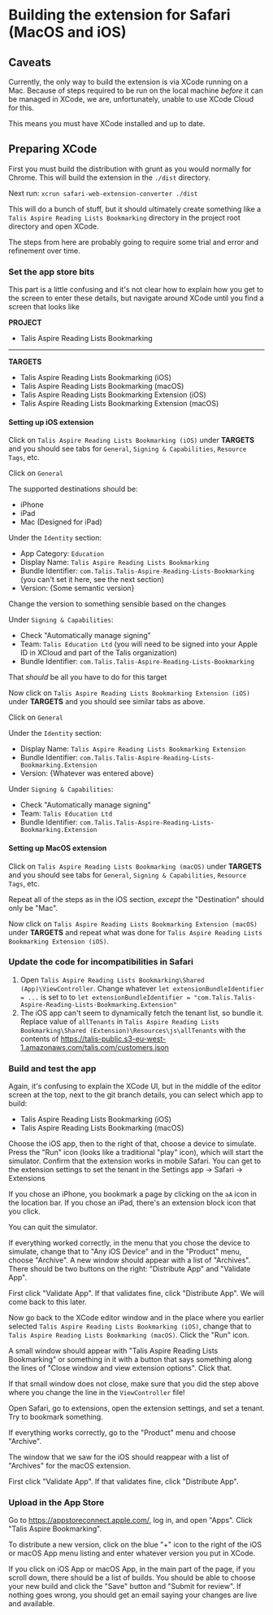 # Building the extension for Safari (MacOS and iOS)
## Caveats
Currently, the only way to build the extension is via XCode running on a Mac. Because of steps 
required to be run on the local machine *before* it can be managed in XCode, we are, unfortunately,
unable to use XCode Cloud for this.

This means you must have XCode installed and up to date.

## Preparing XCode
First you must build the distribution with grunt as you would normally for Chrome. This will build 
the extension in the `./dist` directory.

Next run:
`xcrun safari-web-extension-converter ./dist`

This will do a bunch of stuff, but it should ultimately create something like a 
`Talis Aspire Reading Lists Bookmarking` directory in the project root directory and open XCode.

The steps from here are probably going to require some trial and error and refinement over time.

### Set the app store bits
This part is a little confusing and it's not clear how to explain how you get to the screen to enter 
these details, but navigate around XCode until you find a screen that looks like

**PROJECT**
- Talis Aspire Reading Lists Bookmarking
---
**TARGETS**
- Talis Aspire Reading Lists Bookmarking (iOS)
- Talis Aspire Reading Lists Bookmarking (macOS)
- Talis Aspire Reading Lists Bookmarking Extension (iOS)
- Talis Aspire Reading Lists Bookmarking Extension (macOS)

#### Setting up iOS extension
Click on `Talis Aspire Reading Lists Bookmarking (iOS)` under **TARGETS** and you should see tabs 
for `General`, `Signing & Capabilities`, `Resource Tags`, etc.

Click on `General`

The supported destinations should be:
- iPhone
- iPad
- Mac (Designed for iPad)

Under the `Identity` section:
- App Category: `Education`
- Display Name: `Talis Aspire Reading Lists Bookmarking`
- Bundle Identifier: `com.Talis.Talis-Aspire-Reading-Lists-Bookmarking` (you can't set it here, see 
the next section)
- Version: {Some semantic version}

Change the version to something sensible based on the changes

Under `Signing & Capabilities`:
- Check "Automatically manage signing"
- Team: `Talis Education Ltd` (you will need to be signed into your Apple ID in XCloud and part of 
the Talis organization)
- Bundle Identifier: `com.Talis.Talis-Aspire-Reading-Lists-Bookmarking`

That *should* be all you have to do for this target  

Now click on `Talis Aspire Reading Lists Bookmarking Extension (iOS)` under **TARGETS** and you should 
see similar tabs as above.

Click on `General`

Under the `Identity` section:
- Display Name: `Talis Aspire Reading Lists Bookmarking Extension`
- Bundle Identifier: `com.Talis.Talis-Aspire-Reading-Lists-Bookmarking.Extension`
- Version: {Whatever was entered above}

Under `Signing & Capabilities`:
- Check "Automatically manage signing"
- Team: `Talis Education Ltd`
- Bundle Identifier: `com.Talis.Talis-Aspire-Reading-Lists-Bookmarking.Extension`

#### Setting up MacOS extension
Click on `Talis Aspire Reading Lists Bookmarking (macOS)` under **TARGETS** and you should see tabs 
for `General`, `Signing & Capabilities`, `Resource Tags`, etc.

Repeat all of the steps as in the iOS section, _except_ the "Destination" should only be "Mac".

Now click on `Talis Aspire Reading Lists Bookmarking Extension (macOS)` under **TARGETS** and repeat 
what was done for `Talis Aspire Reading Lists Bookmarking Extension (iOS)`.

### Update the code for incompatibilities in Safari
1. Open `Talis Aspire Reading Lists Bookmarking\Shared (App)\ViewController`. Change whatever 
`let extensionBundleIdentifier = ...` is set to to
`let extensionBundleIdentifier = "com.Talis.Talis-Aspire-Reading-Lists-Bookmarking.Extension"`
2. The iOS app can't seem to dynamically fetch the tenant list, so bundle it. Replace value of 
`allTenants` in `Talis Aspire Reading Lists Bookmarking\Shared (Extension)\Resources\js\allTenants` 
with the contents of https://talis-public.s3-eu-west-1.amazonaws.com/talis.com/customers.json

### Build and test the app
Again, it's confusing to explain the XCode UI, but in the middle of the editor screen at the top, 
next to the git branch details, you can select which app to build:
- Talis Aspire Reading Lists Bookmarking (iOS)
- Talis Aspire Reading Lists Bookmarking (macOS)

Choose the iOS app, then to the right of that, choose a device to simulate. Press the "Run" icon 
(looks like a traditional "play" icon), which will start the simulator. Confirm that the extension 
works in mobile Safari. You can get to the extension settings to set the tenant in the 
Settings app -> Safari -> Extensions

If you chose an iPhone, you bookmark a page by clicking on the `aA` icon in the location bar. If you 
chose an iPad, there's an extension block icon that you click.

You can quit the simulator.

If everything worked correctly, in the menu that you chose the device to simulate, change that to 
"Any iOS Device" and in the "Product" menu, choose "Archive". A new window should appear with a list 
of "Archives". There should be two buttons on the right: "Distribute App" and "Validate App".

First click "Validate App". If that validates fine, click "Distribute App". We will come back to 
this later.

Now go back to the XCode editor window and in the place where you earlier selected 
`Talis Aspire Reading Lists Bookmarking (iOS)`, change that to 
`Talis Aspire Reading Lists Bookmarking (macOS)`. Click the "Run" icon.

A small window should appear with "Talis Aspire Reading Lists Bookmarking" or something in it 
with a button that says something along the lines of "Close window and view extension options". Click that.

If that small window does not close, make sure that you did the step above where you change the line 
in the `ViewController` file!

Open Safari, go to extensions, open the extension settings, and set a tenant. Try to bookmark something.

If everything works correctly, go to the "Product" menu and choose "Archive".

The window that we saw for the iOS should reappear with a list of "Archives" for the macOS extension.

First click "Validate App". If that validates fine, click "Distribute App".

### Upload in the App Store
Go to https://appstoreconnect.apple.com/, log in, and open "Apps". Click "Talis Aspire Bookmarking".

To distribute a new version, click on the blue "+" icon to the right of the iOS or macOS App menu listing 
and enter whatever version you put in XCode.

If you click on iOS App or macOS App, in the main part of the page, if you scroll down, there should be 
a list of builds. You should be able to choose your new build and click the "Save" button and 
"Submit for review". If nothing goes wrong, you should get an email saying your changes are live 
and available.